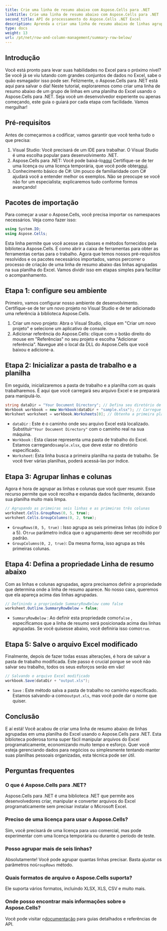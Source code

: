 ```yaml
---
title: Crie uma linha de resumo abaixo com Aspose.Cells para .NET
linktitle: Crie uma linha de resumo abaixo com Aspose.Cells para .NET
second_title: API de processamento do Aspose.Cells .NET Excel
description: Aprenda a criar uma linha de resumo abaixo de linhas agrupadas no Excel usando o Aspose.Cells para .NET. Guia passo a passo incluído.
type: docs
weight: 13
url: /pt/net/row-and-column-management/summary-row-below/
---
```

## Introdução
Você está pronto para levar suas habilidades no Excel para o próximo nível? Se você já se viu lutando com grandes conjuntos de dados no Excel, sabe o quão esmagador isso pode ser. Felizmente, o Aspose.Cells para .NET está aqui para salvar o dia! Neste tutorial, exploraremos como criar uma linha de resumo abaixo de um grupo de linhas em uma planilha do Excel usando o Aspose.Cells para .NET. Seja você um desenvolvedor experiente ou apenas começando, este guia o guiará por cada etapa com facilidade. Vamos mergulhar!
## Pré-requisitos
Antes de começarmos a codificar, vamos garantir que você tenha tudo o que precisa:
1. Visual Studio: Você precisará de um IDE para trabalhar. O Visual Studio é uma escolha popular para desenvolvimento .NET.
2.  Aspose.Cells para .NET: Você pode baixá-lo[aqui](https://releases.aspose.com/cells/net/) Certifique-se de ter uma licença ou uma licença temporária, que você pode obter[aqui](https://purchase.aspose.com/temporary-license/).
3. Conhecimento básico de C#: Um pouco de familiaridade com C# ajudará você a entender melhor os exemplos. Não se preocupe se você não for um especialista; explicaremos tudo conforme formos avançando!
## Pacotes de importação
Para começar a usar o Aspose.Cells, você precisa importar os namespaces necessários. Veja como fazer isso:
```csharp
using System.IO;
using Aspose.Cells;
```
Esta linha permite que você acesse as classes e métodos fornecidos pela biblioteca Aspose.Cells. É como abrir a caixa de ferramentas para obter as ferramentas certas para o trabalho. 
Agora que temos nossos pré-requisitos resolvidos e os pacotes necessários importados, vamos percorrer o processo de criação de uma linha de resumo abaixo das linhas agrupadas na sua planilha do Excel. Vamos dividir isso em etapas simples para facilitar o acompanhamento.
## Etapa 1: configure seu ambiente
Primeiro, vamos configurar nosso ambiente de desenvolvimento. Certifique-se de ter um novo projeto no Visual Studio e de ter adicionado uma referência à biblioteca Aspose.Cells.
1. Criar um novo projeto: Abra o Visual Studio, clique em "Criar um novo projeto" e selecione um aplicativo de console.
2. Adicionar referência do Aspose.Cells: clique com o botão direito do mouse em "Referências" no seu projeto e escolha "Adicionar referência". Navegue até o local da DLL do Aspose.Cells que você baixou e adicione-a.
## Etapa 2: Inicializar a pasta de trabalho e a planilha
Em seguida, inicializaremos a pasta de trabalho e a planilha com as quais trabalharemos. É aqui que você carregará seu arquivo Excel e se preparará para manipulá-lo.
```csharp
string dataDir = "Your Document Directory"; // Defina seu diretório de documentos
Workbook workbook = new Workbook(dataDir + "sample.xlsx"); // Carregue seu arquivo Excel
Worksheet worksheet = workbook.Worksheets[0]; // Obtenha a primeira planilha
```
- `dataDir` : Este é o caminho onde seu arquivo Excel está localizado. Substituir`"Your Document Directory"` com o caminho real na sua máquina.
- `Workbook` : Esta classe representa uma pasta de trabalho do Excel. Estamos carregando`sample.xlsx`, que deve estar no diretório especificado.
- `Worksheet`: Esta linha busca a primeira planilha na pasta de trabalho. Se você tiver várias planilhas, poderá acessá-las por índice.
## Etapa 3: Agrupar linhas e colunas
Agora é hora de agrupar as linhas e colunas que você quer resumir. Esse recurso permite que você recolha e expanda dados facilmente, deixando sua planilha muito mais limpa.
```csharp
// Agrupando as primeiras seis linhas e as primeiras três colunas
worksheet.Cells.GroupRows(0, 5, true);
worksheet.Cells.GroupColumns(0, 2, true);
```
- `GroupRows(0, 5, true)` : Isso agrupa as seis primeiras linhas (do índice 0 a 5). O`true` parâmetro indica que o agrupamento deve ser recolhido por padrão.
- `GroupColumns(0, 2, true)`: Da mesma forma, isso agrupa as três primeiras colunas.
## Etapa 4: Defina a propriedade Linha de resumo abaixo
Com as linhas e colunas agrupadas, agora precisamos definir a propriedade que determina onde a linha de resumo aparece. No nosso caso, queremos que ela apareça acima das linhas agrupadas.
```csharp
// Definindo a propriedade SummaryRowBelow como false
worksheet.Outline.SummaryRowBelow = false;
```
- `SummaryRowBelow` : Ao definir esta propriedade como`false` , especificamos que a linha de resumo será posicionada acima das linhas agrupadas. Se você quisesse abaixo, você definiria isso como`true`.
## Etapa 5: Salve o arquivo Excel modificado
Finalmente, depois de fazer todas essas alterações, é hora de salvar a pasta de trabalho modificada. Este passo é crucial porque se você não salvar seu trabalho, todos os seus esforços serão em vão!
```csharp
// Salvando o arquivo Excel modificado
workbook.Save(dataDir + "output.xls");
```
- `Save` : Este método salva a pasta de trabalho no caminho especificado. Estamos salvando-a como`output.xls`, mas você pode dar o nome que quiser.
## Conclusão
E aí está! Você acabou de criar uma linha de resumo abaixo de linhas agrupadas em uma planilha do Excel usando o Aspose.Cells para .NET. Esta biblioteca poderosa torna super fácil manipular arquivos do Excel programaticamente, economizando muito tempo e esforço. Quer você esteja gerenciando dados para negócios ou simplesmente tentando manter suas planilhas pessoais organizadas, esta técnica pode ser útil.
## Perguntas frequentes
### O que é Aspose.Cells para .NET?  
Aspose.Cells para .NET é uma biblioteca .NET que permite aos desenvolvedores criar, manipular e converter arquivos do Excel programaticamente sem precisar instalar o Microsoft Excel.
### Preciso de uma licença para usar o Aspose.Cells?  
Sim, você precisará de uma licença para uso comercial, mas pode experimentar com uma licença temporária ou durante o período de teste.
### Posso agrupar mais de seis linhas?  
 Absolutamente! Você pode agrupar quantas linhas precisar. Basta ajustar os parâmetros no`GroupRows` método.
### Quais formatos de arquivo o Aspose.Cells suporta?  
Ele suporta vários formatos, incluindo XLSX, XLS, CSV e muito mais.
### Onde posso encontrar mais informações sobre o Aspose.Cells?  
 Você pode visitar o[documentação](https://reference.aspose.com/cells/net/) para guias detalhados e referências de API.
